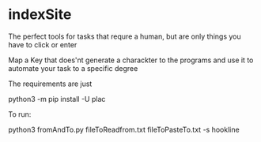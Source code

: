 # indexSite
The perfect tools for tasks that requre a human, but are only things you have to click or enter

Map a Key that does'nt generate a charackter to the programs and use it to automate your task to a specific degree

The requirements are just

python3 -m pip install -U plac

To run:

python3 fromAndTo.py fileToReadfrom.txt fileToPasteTo.txt -s hookline
